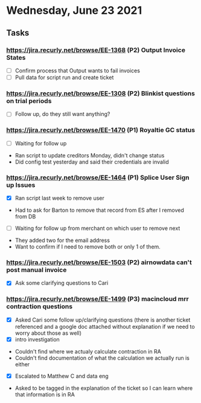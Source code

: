 # Wednesday, June 23 2021

## Tasks
### https://jira.recurly.net/browse/EE-1368 (P2) Output Invoice States
- [ ] Confirm process that Output wants to fail invoices
- [ ] Pull data for script run and create ticket

### https://jira.recurly.net/browse/EE-1308 (P2) Blinkist questions on trial periods
- [ ] Follow up, do they still want anything?

### https://jira.recurly.net/browse/EE-1470 (P1) Royaltie GC status
- [ ] Waiting for follow up
* Ran script to update creditors Monday, didn't change status
* Did config test yesterday and said their credentials are invalid

### https://jira.recurly.net/browse/EE-1464 (P1) Splice User Sign up Issues
- [x] Ran script last week to remove user
* Had to ask for Barton to remove that record from ES after I removed from DB
- [ ] Waiting for follow up from merchant on which user to remove next
* They added two for the email address
* Want to confirm if I need to remove both or only 1 of them.

### https://jira.recurly.net/browse/EE-1503 (P2) airnowdata can't post manual invoice
- [x] Ask some clarifying questions to Cari

### https://jira.recurly.net/browse/EE-1499 (P3) macincloud mrr contraction questions
- [x] Asked Cari some follow up/clarifying questions (there is another ticket referenced and a google doc attached without explanation if we need to worry about those as well)
- [x] intro investigation
* Couldn't find where we actualy calculate contraction in RA
* Couldn't find documentation of what the calculation we actually run is either
- [x] Escalated to Matthew C and data eng
* Asked to be tagged in the explanation of the ticket so I can learn where that information is in RA